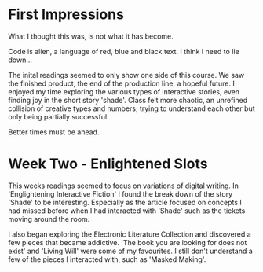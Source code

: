 # First Impressions

</p>What I thought this was, is not what it has become. 
</p>

</p>Code is alien, a language of red, blue and black text.
I think I need to lie down...
</p>

</p>The inital readings seemed to only show one side of this course. We saw the finished product, the end of the production line, a hopeful future. I enjoyed my time exploring the various types of interactive stories, even finding joy in the short story 'shade'. Class felt more chaotic, an unrefined collision of creative types and numbers, trying to understand each other but only being partially successful.
</p>

</p>Better times must be ahead.
</p>





# Week Two - Enlightened Slots

</p>This weeks readings seemed to focus on variations of digital writing. In 'Englightening Interactive Fiction' I found the break down of the story 'Shade' to be interesting. Especially as the article focused on concepts I had missed before when I had interacted with 'Shade' such as the tickets moving around the room.</p>

</P>I also began exploring the Electronic Literature Collection and discovered a few pieces that became addictive. 'The book you are looking for does not exist' and 'Living Will' were some of my favourites. I still don't understand a few of the pieces I interacted with, such as 'Masked Making'.
